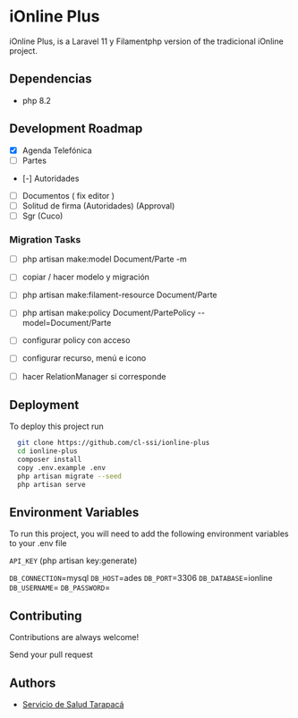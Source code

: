 
# iOnline Plus

iOnline Plus, is a Laravel 11 y Filamentphp version of the tradicional iOnline project.

## Dependencias
- php 8.2

## Development Roadmap
- [X] Agenda Telefónica
- [ ] Partes
- [-] Autoridades
- [ ] Documentos ( fix editor )
- [ ] Solitud de firma (Autoridades) (Approval)
- [ ] Sgr (Cuco)

### Migration Tasks
 - [ ] php artisan make:model Document/Parte -m
 - [ ] copiar / hacer modelo y migración
 - [ ] php artisan make:filament-resource Document/Parte
 - [ ] php artisan make:policy Document/PartePolicy --model=Document/Parte
 - [ ] configurar policy con acceso
 - [ ] configurar recurso, menú e icono
 - [ ] hacer RelationManager si corresponde


## Deployment

To deploy this project run

```bash
  git clone https://github.com/cl-ssi/ionline-plus
  cd ionline-plus
  composer install
  copy .env.example .env
  php artisan migrate --seed
  php artisan serve
```

## Environment Variables

To run this project, you will need to add the following environment variables to your .env file

`API_KEY`  (php artisan key:generate)

`DB_CONNECTION`=mysql
`DB_HOST`=ades
`DB_PORT`=3306
`DB_DATABASE`=ionline
`DB_USERNAME`=
`DB_PASSWORD`=

## Contributing

Contributions are always welcome!

Send your pull request

## Authors

- [Servicio de Salud Tarapacá](https://github.com/cl-ssi)
